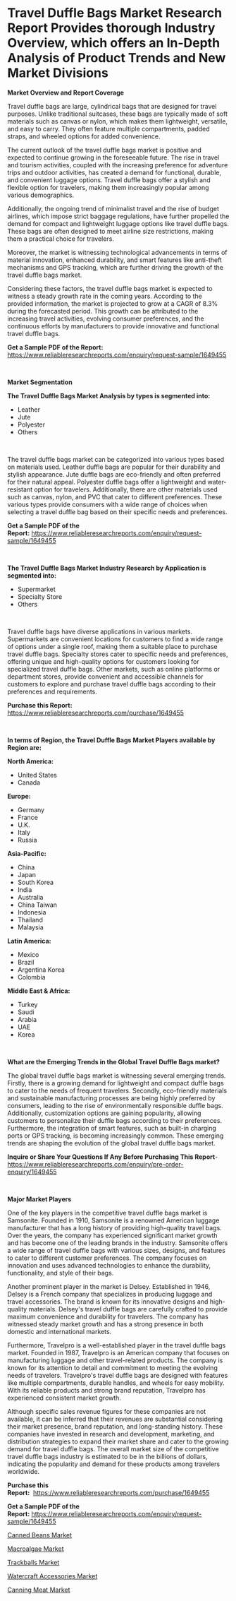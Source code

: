 <p><h1>Travel Duffle Bags Market Research Report Provides thorough Industry Overview, which offers an In-Depth Analysis of Product Trends and New Market Divisions</h1></p><p><strong>Market Overview and Report Coverage</strong></p>
<p><p>Travel duffle bags are large, cylindrical bags that are designed for travel purposes. Unlike traditional suitcases, these bags are typically made of soft materials such as canvas or nylon, which makes them lightweight, versatile, and easy to carry. They often feature multiple compartments, padded straps, and wheeled options for added convenience.</p><p>The current outlook of the travel duffle bags market is positive and expected to continue growing in the foreseeable future. The rise in travel and tourism activities, coupled with the increasing preference for adventure trips and outdoor activities, has created a demand for functional, durable, and convenient luggage options. Travel duffle bags offer a stylish and flexible option for travelers, making them increasingly popular among various demographics.</p><p>Additionally, the ongoing trend of minimalist travel and the rise of budget airlines, which impose strict baggage regulations, have further propelled the demand for compact and lightweight luggage options like travel duffle bags. These bags are often designed to meet airline size restrictions, making them a practical choice for travelers.</p><p>Moreover, the market is witnessing technological advancements in terms of material innovation, enhanced durability, and smart features like anti-theft mechanisms and GPS tracking, which are further driving the growth of the travel duffle bags market.</p><p>Considering these factors, the travel duffle bags market is expected to witness a steady growth rate in the coming years. According to the provided information, the market is projected to grow at a CAGR of 8.3% during the forecasted period. This growth can be attributed to the increasing travel activities, evolving consumer preferences, and the continuous efforts by manufacturers to provide innovative and functional travel duffle bags.</p></p>
<p><strong>Get a Sample PDF of the Report:</strong> <a href="https://www.reliableresearchreports.com/enquiry/request-sample/1649455">https://www.reliableresearchreports.com/enquiry/request-sample/1649455</a></p>
<p>&nbsp;</p>
<p><strong>Market Segmentation</strong></p>
<p><strong>The Travel Duffle Bags Market Analysis by types is segmented into:</strong></p>
<p><ul><li>Leather</li><li>Jute</li><li>Polyester</li><li>Others</li></ul></p>
<p>&nbsp;</p>
<p><p>The travel duffle bags market can be categorized into various types based on materials used. Leather duffle bags are popular for their durability and stylish appearance. Jute duffle bags are eco-friendly and often preferred for their natural appeal. Polyester duffle bags offer a lightweight and water-resistant option for travelers. Additionally, there are other materials used such as canvas, nylon, and PVC that cater to different preferences. These various types provide consumers with a wide range of choices when selecting a travel duffle bag based on their specific needs and preferences.</p></p>
<p><strong>Get a Sample PDF of the Report:</strong>&nbsp;<a href="https://www.reliableresearchreports.com/enquiry/request-sample/1649455">https://www.reliableresearchreports.com/enquiry/request-sample/1649455</a></p>
<p>&nbsp;</p>
<p><strong>The Travel Duffle Bags Market Industry Research by Application is segmented into:</strong></p>
<p><ul><li>Supermarket</li><li>Specialty Store</li><li>Others</li></ul></p>
<p>&nbsp;</p>
<p><p>Travel duffle bags have diverse applications in various markets. Supermarkets are convenient locations for customers to find a wide range of options under a single roof, making them a suitable place to purchase travel duffle bags. Specialty stores cater to specific needs and preferences, offering unique and high-quality options for customers looking for specialized travel duffle bags. Other markets, such as online platforms or department stores, provide convenient and accessible channels for customers to explore and purchase travel duffle bags according to their preferences and requirements.</p></p>
<p><strong>Purchase this Report:</strong>&nbsp; <a href="https://www.reliableresearchreports.com/purchase/1649455">https://www.reliableresearchreports.com/purchase/1649455</a></p>
<p>&nbsp;</p>
<p><strong>In terms of Region, the Travel Duffle Bags Market Players available by Region are:</strong></p>
<p>
    <p> <strong> North America: </strong>
        <ul>
            <li>United States</li>
            <li>Canada</li>
        </ul>
        </p> 
    <p> <strong> Europe: </strong>
        <ul>
            <li>Germany</li>
            <li>France</li>
            <li>U.K.</li>
            <li>Italy</li>
            <li>Russia</li>
        </ul>
        </p> 
    <p> <strong> Asia-Pacific: </strong>
        <ul>
            <li>China</li>
            <li>Japan</li>
            <li>South Korea</li>
            <li>India</li>
            <li>Australia</li>
            <li>China Taiwan</li>
            <li>Indonesia</li>
            <li>Thailand</li>
            <li>Malaysia</li>
        </ul>
        </p> 
    <p> <strong> Latin America: </strong>
        <ul>
            <li>Mexico</li>
            <li>Brazil</li>
            <li>Argentina Korea</li>
            <li>Colombia</li>
        </ul>
        </p> 
    <p> <strong> Middle East & Africa: </strong>
        <ul>
            <li>Turkey</li>
            <li>Saudi</li>
            <li>Arabia</li>
            <li>UAE</li>
            <li>Korea</li>
        </ul>
    </p>
    </p>
<p>&nbsp;</p>
<p><strong>What are the Emerging Trends in the Global Travel Duffle Bags market?</strong></p>
<p><p>The global travel duffle bags market is witnessing several emerging trends. Firstly, there is a growing demand for lightweight and compact duffle bags to cater to the needs of frequent travelers. Secondly, eco-friendly materials and sustainable manufacturing processes are being highly preferred by consumers, leading to the rise of environmentally responsible duffle bags. Additionally, customization options are gaining popularity, allowing customers to personalize their duffle bags according to their preferences. Furthermore, the integration of smart features, such as built-in charging ports or GPS tracking, is becoming increasingly common. These emerging trends are shaping the evolution of the global travel duffle bags market.</p></p>
<p><strong>Inquire or Share Your Questions If Any Before Purchasing This Report</strong>- <a href="https://www.reliableresearchreports.com/enquiry/pre-order-enquiry/1649455">https://www.reliableresearchreports.com/enquiry/pre-order-enquiry/1649455</a></p>
<p>&nbsp;</p>
<p><strong>Major Market Players</strong></p>
<p><p>One of the key players in the competitive travel duffle bags market is Samsonite. Founded in 1910, Samsonite is a renowned American luggage manufacturer that has a long history of providing high-quality travel bags. Over the years, the company has experienced significant market growth and has become one of the leading brands in the industry. Samsonite offers a wide range of travel duffle bags with various sizes, designs, and features to cater to different customer preferences. The company focuses on innovation and uses advanced technologies to enhance the durability, functionality, and style of their bags.</p><p>Another prominent player in the market is Delsey. Established in 1946, Delsey is a French company that specializes in producing luggage and travel accessories. The brand is known for its innovative designs and high-quality materials. Delsey's travel duffle bags are carefully crafted to provide maximum convenience and durability for travelers. The company has witnessed steady market growth and has a strong presence in both domestic and international markets.</p><p>Furthermore, Travelpro is a well-established player in the travel duffle bags market. Founded in 1987, Travelpro is an American company that focuses on manufacturing luggage and other travel-related products. The company is known for its attention to detail and commitment to meeting the evolving needs of travelers. Travelpro's travel duffle bags are designed with features like multiple compartments, durable handles, and wheels for easy mobility. With its reliable products and strong brand reputation, Travelpro has experienced consistent market growth.</p><p>Although specific sales revenue figures for these companies are not available, it can be inferred that their revenues are substantial considering their market presence, brand reputation, and long-standing history. These companies have invested in research and development, marketing, and distribution strategies to expand their market share and cater to the growing demand for travel duffle bags. The overall market size of the competitive travel duffle bags industry is estimated to be in the billions of dollars, indicating the popularity and demand for these products among travelers worldwide.</p></p>
<p><strong>Purchase this Report:</strong>&nbsp;&nbsp;<a href="https://www.reliableresearchreports.com/purchase/1649455">https://www.reliableresearchreports.com/purchase/1649455</a></p>
<p></p>
<p><strong>Get a Sample PDF of the Report:</strong>&nbsp;<a href="https://www.reliableresearchreports.com/enquiry/request-sample/1649455">https://www.reliableresearchreports.com/enquiry/request-sample/1649455</a></p>
<p><p><a href="https://github.com/gdfhhhj/Market-Research-Report-List-2/blob/main/canned-beans-market.md">Canned Beans Market</a></p><p><a href="https://github.com/grishafomin4852/Market-Research-Report-List-2/blob/main/macroalgae-market.md">Macroalgae Market</a></p><p><a href="https://github.com/ruslanpoljakovrd177/Market-Research-Report-List-2/blob/main/trackballs-market.md">Trackballs Market</a></p><p><a href="https://github.com/abbypearson7765/Market-Research-Report-List-2/blob/main/watercraft-accessories-market.md">Watercraft Accessories Market</a></p><p><a href="https://github.com/gulaimolin/Market-Research-Report-List-2/blob/main/canning-meat-market.md">Canning Meat Market</a></p></p>